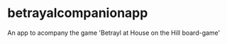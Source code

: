 # betrayalcompanionapp

An app to acompany the game &#x27;Betrayl at House on the Hill board-game&#x27;

